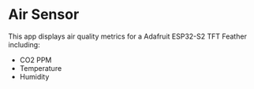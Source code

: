 # Air Sensor

This app displays air quality metrics for a Adafruit ESP32-S2 TFT Feather including:
- CO2 PPM
- Temperature
- Humidity